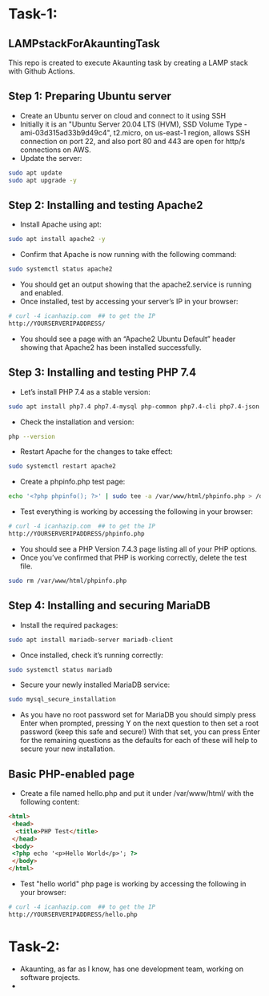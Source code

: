 # Task-1:
## LAMPstackForAkauntingTask
This repo is created to execute Akaunting task by creating a LAMP stack with Github Actions.
## Step 1: Preparing Ubuntu server
- Create an Ubuntu server on cloud and connect to it using SSH
- Initially it is an "Ubuntu Server 20.04 LTS (HVM), SSD Volume Type - ami-03d315ad33b9d49c4", t2.micro, on us-east-1 region, allows SSH connection on port 22, and also port 80 and 443 are open for http/s connections on AWS. 
- Update the server:
```sh
sudo apt update
sudo apt upgrade -y
```
<!-- -Now open ports 22 (for SSH), 80 and 443 and enable Ubuntu Firewall (ufw):
```sh
sudo ufw allow ssh
sudo ufw allow 80
sudo ufw allow 443
sudo ufw enable
``` -->
## Step 2: Installing and testing Apache2
- Install Apache using apt:
```sh
sudo apt install apache2 -y
```
- Confirm that Apache is now running with the following command:
```sh
sudo systemctl status apache2
```
- You should get an output showing that the apache2.service is running and enabled.
- Once installed, test by accessing your server’s IP in your browser:
```sh
# curl -4 icanhazip.com  ## to get the IP
http://YOURSERVERIPADDRESS/
```
- You should see a page with an “Apache2 Ubuntu Default” header showing that Apache2 has been installed successfully.
## Step 3: Installing and testing PHP 7.4
- Let’s install PHP 7.4 as a stable version:
```sh
sudo apt install php7.4 php7.4-mysql php-common php7.4-cli php7.4-json php7.4-common php7.4-opcache libapache2-mod-php7.4 -y
```
- Check the installation and version:
```sh
php --version
```
- Restart Apache for the changes to take effect:
```sh
sudo systemctl restart apache2
```
- Create a phpinfo.php test page:
```sh
echo '<?php phpinfo(); ?>' | sudo tee -a /var/www/html/phpinfo.php > /dev/null
```
- Test everything is working by accessing the following in your browser:
```sh
# curl -4 icanhazip.com  ## to get the IP
http://YOURSERVERIPADDRESS/phpinfo.php
```
- You should see a PHP Version 7.4.3 page listing all of your PHP options.
- Once you’ve confirmed that PHP is working correctly, delete the test file.
```sh
sudo rm /var/www/html/phpinfo.php
```
## Step 4: Installing and securing MariaDB
- Install the required packages:
```sh
sudo apt install mariadb-server mariadb-client
```
- Once installed, check it’s running correctly:
```sh
sudo systemctl status mariadb
```
- Secure your newly installed MariaDB service:
```sh
sudo mysql_secure_installation
```
- As you have no root password set for MariaDB you should simply press Enter when prompted, pressing Y on the next question to then set a root password (keep this safe and secure!) With that set, you can press Enter for the remaining questions as the defaults for each of these will help to secure your new installation.
## Basic PHP-enabled page
- Create a file named hello.php and put it under /var/www/html/ with the following content:
```html
<html>
 <head>
  <title>PHP Test</title>
 </head>
 <body>
 <?php echo '<p>Hello World</p>'; ?> 
 </body>
</html>
```
- Test "hello world" php page is working by accessing the following in your browser:
```sh
# curl -4 icanhazip.com  ## to get the IP
http://YOURSERVERIPADDRESS/hello.php
```
# Task-2:
- Akaunting, as far as I know, has one development team, working on software projects.
- 
